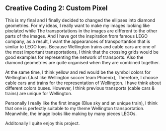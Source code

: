 ## Creative Coding 2: Custom Pixel

This is my final and I finally decided to changed the ellipses into diamond geometries. For my ideas, I really want to make my images looking like pixelated while The transportations in the images are different to the other parts of the images. And I have got the inspiration from famous LEGO company, as a result, I want the appearances of transportantion that is similar to LEGO toys. Because Wellington trains and cable cars are one of the most important transportations, I think that the crossing grids would be good examples for representing the network of transports. Also the diamond geometries are quite organised when they are combined together. 

At the same time, I think yellow and red would be the symbol colors for Wellington (Just like Wellington soccer team Phoenix), Therefore, I choose cable cars and trains for the representation of Wellington. I have think about different colors buses. However, I think previous transports (cable cars & trains) are unique for Wellington. 

Personally I really like the first image (Blue sky and an unique train), I think that one is perfectly suitable to my theme Wellington transportation. Meanwhile, the image looks like making by many pieces LEGOs. 

Additonally I quite enjoy this project. 
